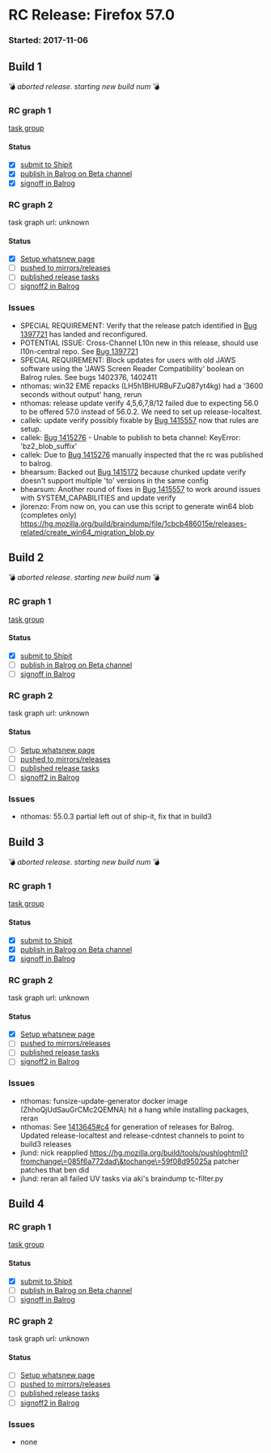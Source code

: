 # RC Release: Firefox 57.0

### Started: 2017-11-06

## Build 1
:bomb: _aborted release. starting new build num_ :bomb:

### RC graph 1
[task group](https://tools.taskcluster.net/push-inspector/#/C4u-oWlDRqSU3QIYaIFv6Q)

#### Status
- [x] [submit to Shipit](https://wiki.mozilla.org/Release:Release_Automation_on_Mercurial:Starting_a_Release#Submit_to_Ship_It)
- [x] [publish in Balrog on Beta channel](../how-tos/relpro.md#4-publish-release)
- [x] [signoff in Balrog](../how-tos/relpro.md#3-signoffs)

### RC graph 2
task graph url: unknown

#### Status
- [x] [Setup whatsnew page](https://wiki.mozilla.org/Release:Release_Automation_on_Mercurial:Updates_through_Shipping#Set-up_whatsnew_page)
- [ ] [pushed to mirrors/releases](../how-tos/relpro.md#2-push-to-releases-dir-mirrors)
- [ ] [published release tasks](../how-tos/relpro.md#4-publish-release)
- [ ] [signoff2 in Balrog](../how-tos/relpro.md#3-signoffs)

### Issues
- SPECIAL REQUIREMENT: Verify that the release patch identified in [Bug 1397721](https://bugzilla.mozilla.org/show_bug.cgi?id=1397721#c17) has landed and reconfigured.
- POTENTIAL ISSUE: Cross-Channel L10n new in this release, should use l10n-central repo. See [Bug 1397721](https://bugzil.la/1397721)
- SPECIAL REQUIREMENT: Block updates for users with old JAWS software using the 'JAWS Screen Reader Compatibility' boolean on Balrog rules. See bugs 1402376, 1402411
- nthomas: win32 EME repacks (LH5h1BHURBuFZuQ87yt4kg) had a '3600 seconds without output' hang, rerun
- nthomas: release update verify 4,5,6,7,8/12 failed due to expecting 56.0 to be offered 57.0 instead of 56.0.2. We need to set up release-localtest.
- callek: update verify possibly fixable by [Bug 1415557](https://bugzil.la/1415557) now that rules are setup.
- callek: [Bug 1415276](https://bugzil.la/1415276) - Unable to publish to beta channel: KeyError: 'bz2_blob_suffix'
- callek: Due to [Bug 1415276](https://bugzil.la/1415276) manually inspected that the rc was published to balrog.
- bhearsum: Backed out [Bug 1415172](https://bugzil.la/1415172) because chunked update verify doesn't support multiple 'to' versions in the same config
- bhearsum: Another round of fixes in [Bug 1415557](https://bugzil.la/1415557) to work around issues with SYSTEM_CAPABILITIES and update verify
- jlorenzo: From now on, you can use this script to generate win64 blob (completes only) https://hg.mozilla.org/build/braindump/file/1cbcb486015e/releases-related/create_win64_migration_blob.py
## Build 2
:bomb: _aborted release. starting new build num_ :bomb:

### RC graph 1
[task group](https://tools.taskcluster.net/push-inspector/#/GOcOYRZQRqqtMKq09A-1sg)

#### Status
- [x] [submit to Shipit](https://wiki.mozilla.org/Release:Release_Automation_on_Mercurial:Starting_a_Release#Submit_to_Ship_It)
- [ ] [publish in Balrog on Beta channel](../how-tos/relpro.md#4-publish-release)
- [ ] [signoff in Balrog](../how-tos/relpro.md#3-signoffs)

### RC graph 2
task graph url: unknown

#### Status
- [ ] [Setup whatsnew page](https://wiki.mozilla.org/Release:Release_Automation_on_Mercurial:Updates_through_Shipping#Set-up_whatsnew_page)
- [ ] [pushed to mirrors/releases](../how-tos/relpro.md#2-push-to-releases-dir-mirrors)
- [ ] [published release tasks](../how-tos/relpro.md#4-publish-release)
- [ ] [signoff2 in Balrog](../how-tos/relpro.md#3-signoffs)

### Issues
- nthomas: 55.0.3 partial left out of ship-it, fix that in build3
## Build 3
:bomb: _aborted release. starting new build num_ :bomb:

### RC graph 1
[task group](https://tools.taskcluster.net/push-inspector/#/RZgN6UbnR_SQ5wjBVvqMNw)

#### Status
- [x] [submit to Shipit](https://wiki.mozilla.org/Release:Release_Automation_on_Mercurial:Starting_a_Release#Submit_to_Ship_It)
- [x] [publish in Balrog on Beta channel](../how-tos/relpro.md#4-publish-release)
- [x] [signoff in Balrog](../how-tos/relpro.md#3-signoffs)

### RC graph 2
task graph url: unknown

#### Status
- [x] [Setup whatsnew page](https://wiki.mozilla.org/Release:Release_Automation_on_Mercurial:Updates_through_Shipping#Set-up_whatsnew_page)
- [ ] [pushed to mirrors/releases](../how-tos/relpro.md#2-push-to-releases-dir-mirrors)
- [ ] [published release tasks](../how-tos/relpro.md#4-publish-release)
- [ ] [signoff2 in Balrog](../how-tos/relpro.md#3-signoffs)

### Issues
- nthomas: funsize-update-generator docker image (ZhhoQjUdSauGrCMc2QEMNA) hit a hang while installing packages, reran
- nthomas: See [1413645#c4](https://bugzilla.mozilla.org/show_bug.cgi?id=1413645#c4) for generation of releases for Balrog. Updated release-localtest and release-cdntest channels to point to build3 releases
- jlund: nick reapplied  https://hg.mozilla.org/build/tools/pushloghtml\?fromchange\=085f6a772dad\&tochange\=59f08d95025a patcher patches that ben did
- jlund: reran all failed UV tasks via aki's braindump tc-filter.py
## Build 4

### RC graph 1
[task group](https://tools.taskcluster.net/push-inspector/#/MdIY9Q9oTBSGeGb3aZD-Hg)

#### Status
- [x] [submit to Shipit](https://wiki.mozilla.org/Release:Release_Automation_on_Mercurial:Starting_a_Release#Submit_to_Ship_It)
- [ ] [publish in Balrog on Beta channel](../how-tos/relpro.md#4-publish-release)
- [ ] [signoff in Balrog](../how-tos/relpro.md#3-signoffs)

### RC graph 2
task graph url: unknown

#### Status
- [ ] [Setup whatsnew page](https://wiki.mozilla.org/Release:Release_Automation_on_Mercurial:Updates_through_Shipping#Set-up_whatsnew_page)
- [ ] [pushed to mirrors/releases](../how-tos/relpro.md#2-push-to-releases-dir-mirrors)
- [ ] [published release tasks](../how-tos/relpro.md#4-publish-release)
- [ ] [signoff2 in Balrog](../how-tos/relpro.md#3-signoffs)

### Issues
- none
